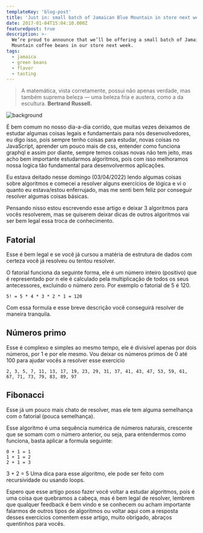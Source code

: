 ```yaml
---
templateKey: 'blog-post'
title: 'Just in: small batch of Jamaican Blue Mountain in store next week'
date: 2017-01-04T15:04:10.000Z
featuredpost: true
description: >-
  We’re proud to announce that we’ll be offering a small batch of Jamaica Blue
  Mountain coffee beans in our store next week.
tags:
  - jamaica
  - green beans
  - flavor
  - tasting
---
```


>A matemática, vista corretamente, possui não apenas verdade, mas também suprema beleza — uma beleza fria e austera, como a da escultura. **Bertrand Russell.**

![background](https://miro.medium.com/max/1400/1*BAjYc1vIE3Y0hyZdib0ljA.jpeg)

É bem comum no nosso dia-a-dia corrido, que muitas vezes deixamos de estudar algumas coisas legais e fundamentais para nós desenvolvedores, eu digo isso, pois sempre tenho coisas para estudar, novas coisas no JavaScript, aprender um pouco mais de css, entender como funciona graphql e assim por diante, sempre temos coisas novas não tem jeito, mas acho bem importante estudarmos algoritmos, pois com isso melhoramos nossa logica tão fundamental para desenvolvermos aplicações.

Eu estava deitado nesse domingo (03/04/2022) lendo algumas coisas sobre algoritmos e comecei a resolver alguns exercícios de lógica e vi o quanto eu estava/estou enferrujado, mas me senti bem feliz por conseguir resolver algumas coisas básicas.

Pensando nisso estou escrevendo esse artigo e deixar 3 algoritmos para vocês resolverem, mas se quiserem deixar dicas de outros algoritmos vai ser bem legal essa troca de conhecimento.

## Fatorial
Esse é bem legal e se você já cursou a matéria de estrutura de dados com certeza você já resolveu ou tentou resolver.

O fatorial funciona da seguinte forma, ele é um número inteiro (positivo) que é representado por n ele é calculado pela multiplicação de todos os seus antecessores, excluindo o número zero. Por exemplo o fatorial de 5 é 120.

```
5! = 5 * 4 * 3 * 2 * 1 = 120
```
Com essa formula e esse breve descrição você conseguirá resolver de maneira tranquila.

## Números primo
Esse é complexo e simples ao mesmo tempo, ele é divisível apenas por dois números, por 1 e por ele mesmo. Vou deixar os números primos de 0 até 100 para ajudar vocês a resolver esse exercício

```
2, 3, 5, 7, 11, 13, 17, 19, 23, 29, 31, 37, 41, 43, 47, 53, 59, 61, 67, 71, 73, 79, 83, 89, 97
```

## Fibonacci
Esse já um pouco mais chato de resolver, mas ele tem alguma semelhança com o fatorial (pouca semelhança).

Esse algoritmo é uma sequência numérica de números naturais, crescente que se somam com o número anterior, ou seja, para entendermos como funciona, basta aplicar a formula seguinte:

```
0 + 1 = 1
1 + 1 = 2
2 + 1 = 3
```

3 + 2 = 5
Uma dica para esse algoritmo, ele pode ser feito com recursividade ou usando loops.

Espero que esse artigo posso fazer você voltar a estudar algoritmos, pois é uma coisa que quebramos a cabeça, mas é bem legal de resolver, lembrem que qualquer feedback é bem vindo e se conhecem ou acham importante falarmos de outros tipos de algoritmos ou voltar aqui com a resposta desses exercícios comentem esse artigo, muito obrigado, abraços quentinhos para vocês.
